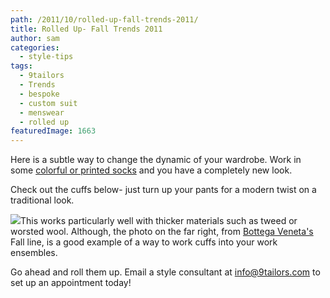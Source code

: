 ```yaml
---
path: /2011/10/rolled-up-fall-trends-2011/
title: Rolled Up- Fall Trends 2011
author: sam
categories: 
  - style-tips
tags: 
  - 9tailors
  - Trends
  - bespoke
  - custom suit
  - menswear
  - rolled up
featuredImage: 1663
---
```

Here is a subtle way to change the dynamic of your wardrobe. Work in some [colorful or printed socks](http://9tailors.blogspot.com/2011/03/how-to-rock-your-socks.html) and you have a completely new look.

Check out the cuffs below- just turn up your pants for a modern twist on a traditional look.

[![](http://4.bp.blogspot.com/-keTI2LDXdpI/Tpr9Xr01fDI/AAAAAAAAA3A/2Wg_k5Vb9w8/s400/cuffs_2.jpg)](http://4.bp.blogspot.com/-keTI2LDXdpI/Tpr9Xr01fDI/AAAAAAAAA3A/2Wg_k5Vb9w8/s1600/cuffs_2.jpg)This works particularly well with thicker materials such as tweed or worsted wool. Although, the photo on the far right, from [Bottega Veneta's](http://www.bottegaveneta.com/default/) Fall line, is a good example of a way to work cuffs into your work ensembles.

Go ahead and roll them up. Email a style consultant at [info@9tailors.com](http://www.blogger.com/info@9tailors.com) to set up an appointment today!